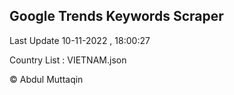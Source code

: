 

## Google Trends Keywords Scraper 
 
Last Update 10-11-2022 , 18:00:27

Country List :
VIETNAM.json



© Abdul Muttaqin 
